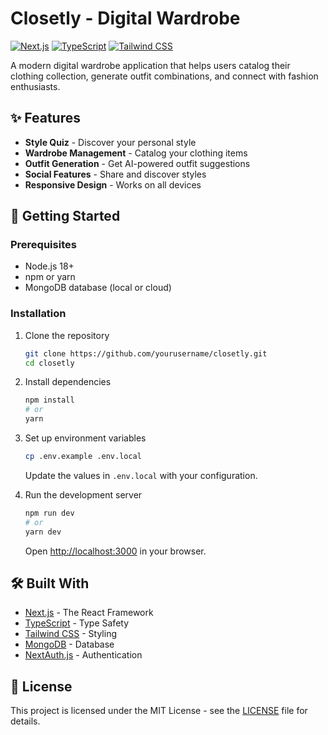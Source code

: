 # Closetly - Digital Wardrobe

[![Next.js](https://img.shields.io/badge/Next.js-000000?style=for-the-badge&logo=nextdotjs&logoColor=white)](https://nextjs.org/)
[![TypeScript](https://img.shields.io/badge/TypeScript-3178C6?style=for-the-badge&logo=typescript&logoColor=white)](https://www.typescriptlang.org/)
[![Tailwind CSS](https://img.shields.io/badge/Tailwind_CSS-38B2AC?style=for-the-badge&logo=tailwind-css&logoColor=white)](https://tailwindcss.com/)

A modern digital wardrobe application that helps users catalog their clothing collection, generate outfit combinations, and connect with fashion enthusiasts.

## ✨ Features

- **Style Quiz** - Discover your personal style
- **Wardrobe Management** - Catalog your clothing items
- **Outfit Generation** - Get AI-powered outfit suggestions
- **Social Features** - Share and discover styles
- **Responsive Design** - Works on all devices

## 🚀 Getting Started

### Prerequisites

- Node.js 18+
- npm or yarn
- MongoDB database (local or cloud)

### Installation

1. Clone the repository
   ```bash
   git clone https://github.com/yourusername/closetly.git
   cd closetly
   ```

2. Install dependencies
   ```bash
   npm install
   # or
   yarn
   ```

3. Set up environment variables
   ```bash
   cp .env.example .env.local
   ```
   Update the values in `.env.local` with your configuration.

4. Run the development server
   ```bash
   npm run dev
   # or
   yarn dev
   ```

   Open [http://localhost:3000](http://localhost:3000) in your browser.

## 🛠️ Built With

- [Next.js](https://nextjs.org/) - The React Framework
- [TypeScript](https://www.typescriptlang.org/) - Type Safety
- [Tailwind CSS](https://tailwindcss.com/) - Styling
- [MongoDB](https://www.mongodb.com/) - Database
- [NextAuth.js](https://next-auth.js.org/) - Authentication

## 📝 License

This project is licensed under the MIT License - see the [LICENSE](LICENSE) file for details.
